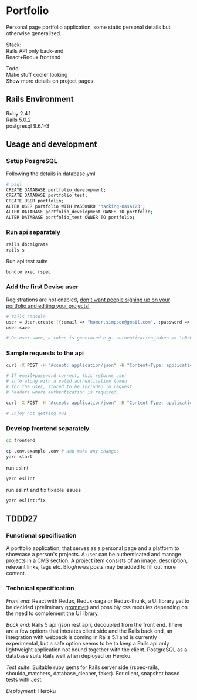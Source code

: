 # Portfolio
Personal page portfolio application, some static personal details but otherwise generalized.  

Stack:  
Rails API only back-end  
React+Redux frontend  

Todo:  
Make stuff cooler looking  
Show more details on project pages

## Rails Environment
Ruby 2.4.1   
Rails 5.0.2  
postgresql 9.6.1-3  

## Usage and development
### Setup PosgreSQL
Following the details in database.yml  
```bash
# psql
CREATE DATABASE portfolio_development;  
CREATE DATABASE portfolio_test;   
CREATE USER portfolio;  
ALTER USER portfolio WITH PASSWORD 'hacking-nasa123';  
ALTER DATABASE portfolio_development OWNER TO portfolio;  
ALTER DATABASE portfolio_test OWNER TO portfolio;   
```

### Run api separately
```bash
rails db:migrate
rails s
```

Run api test suite
```bash
bundle exec rspec
```

### Add the first Devise user 
Registrations are not enabled, [don't want people signing up on your portfolio and editing your projects!](http://i2.kym-cdn.com/entries/icons/original/000/022/138/reece.JPG)  
```bash
# rails console
user = User.create!({:email => "homer.simpson@gmail.com", :password => "123456", :password_confirmation => "123456" })
user.save

# On user.save, a token is generated e.g. authentication_token => "aBcDeFgH"
```

### Sample requests to the api
```bash
curl -X POST -H "Accept: application/json" -H "Content-Type: application/json" --data '{"email": "homer.simpson@gmail.com", "password": "123456"}' http://localhost:3000/users/sign_in

# If email+password correct, this returns user  
# info along with a valid authentication token
# for the user, stored to be included in request 
# headers where authentication is required.

curl -X POST -H "Accept: application/json" -H "Content-Type: application/json" -H "X-User-Email: homer.simpson@gmail.com" -H "X-User-Token: aBcDeFgH" --data '{"title": "Most Beers In A Minute", "short_desc": "mmmm beer", "tags": ["MOES"]}' http://localhost:3000/api/projects

# Enjoy not getting 401
```

### Develop frontend separately
```bash
cd frontend  
```
```bash
cp .env.example .env # and make any changes  
yarn start
```

run eslint
```bash
yarn eslint
```

run eslint and fix fixable issues
```bash
yarn eslint:fix
```

## TDDD27
### Functional specification
A portfolio application, that serves as a personal page and a platform to showcase a person's projects. A user can be authenticated and manage projects in a CMS section. A project item consists of an image, description, relevant links, tags etc. Blog/news posts may be added to fill out more content.

### Technical specification
*Front end*: React with Redux, Redux-saga or Redux-thunk, a UI library yet to be decided (preliminary [grommet](https://grommet.github.io/)) and possibly css modules depending on the need to complement the UI library.

*Back end*: Rails 5 api (json rest api), decoupled from the front end. There are a few options that interates client side and the Rails back end, an integration with webpack is coming in Rails 5.1 and is currently experimental, but a safe option seems to be to keep a Rails api only lightweight application not bound together with the client. PostgreSQL as a database suits Rails well when deployed on Heroku.

*Test suite*: Suitable ruby gems for Rails server side (rspec-rails, shoulda_matchers, database_cleaner, faker). For client, snapshot based tests with Jest.

*Deployment*: Heroku

